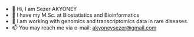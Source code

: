 - 👋 Hi, I am Sezer AKYONEY
- 👀 I have my M.Sc. at Biostatistics and Bioinformatics
- 🌱 I am working with genomics and transcriptomics data in rare diseases.
- 📫 You may reach me via e-mail: akyoneysezer@gmail.com

